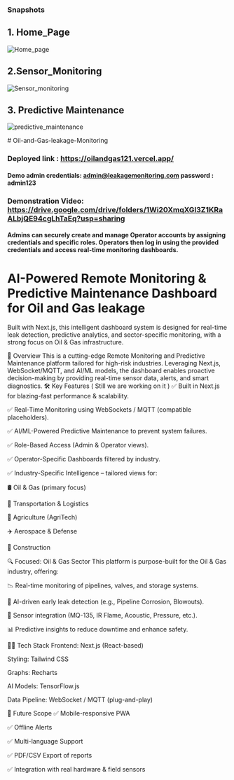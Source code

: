 ###  Snapshots
## 1. Home_Page
![Home_page](https://github.com/user-attachments/assets/9403274f-ceee-4087-a43d-19b91aa221ec)

##  2.Sensor_Monitoring
![Sensor_monitoring](https://github.com/user-attachments/assets/7c104e7a-3c07-4ab1-a111-5c21d0f96d55)

## 3. Predictive Maintenance
![predictive_maintenance](https://github.com/user-attachments/assets/fe1eb90a-2a29-47ab-b25f-6df6d5b5823b)

﻿# Oil-and-Gas-leakage-Monitoring
 
### Deployed link : https://oilandgas121.vercel.app/
#### Demo admin credentials: admin@leakagemonitoring.com    password : admin123

### Demonstration Video: https://drive.google.com/drive/folders/1Wi20XmqXGl3Z1KRaALbjQE94cgLhTaEq?usp=sharing

   
   #### Admins can securely create and manage Operator accounts by assigning credentials and specific roles. Operators then log in using the provided credentials and access real-time monitoring dashboards.


# AI-Powered Remote Monitoring & Predictive Maintenance Dashboard for Oil and Gas leakage
Built with Next.js, this intelligent dashboard system is designed for real-time leak detection, predictive analytics, and sector-specific monitoring, with a strong focus on Oil & Gas infrastructure.

🚀 Overview
This is a cutting-edge Remote Monitoring and Predictive Maintenance platform tailored for high-risk industries. Leveraging Next.js, WebSocket/MQTT, and AI/ML models, the dashboard enables proactive decision-making by providing real-time sensor data, alerts, and smart diagnostics.
🛠️ Key Features ( Still we are working on it )
✅ Built in Next.js for blazing-fast performance & scalability.

✅ Real-Time Monitoring using WebSockets / MQTT (compatible placeholders).

✅ AI/ML-Powered Predictive Maintenance to prevent system failures.

✅ Role-Based Access (Admin & Operator views).

✅ Operator-Specific Dashboards filtered by industry.

✅ Industry-Specific Intelligence – tailored views for:

🛢️ Oil & Gas (primary focus)

🚚 Transportation & Logistics

🌾 Agriculture (AgriTech)

✈️ Aerospace & Defense

🚧 Construction

🔍 Focused: Oil & Gas Sector
This platform is purpose-built for the Oil & Gas industry, offering:

📉 Real-time monitoring of pipelines, valves, and storage systems.

🧠 AI-driven early leak detection (e.g., Pipeline Corrosion, Blowouts).

🔧 Sensor integration (MQ-135, IR Flame, Acoustic, Pressure, etc.).

📊 Predictive insights to reduce downtime and enhance safety.

🧑‍💻 Tech Stack
Frontend: Next.js (React-based)

Styling: Tailwind CSS

Graphs: Recharts

AI Models: TensorFlow.js

Data Pipeline: WebSocket / MQTT (plug-and-play)

🧠 Future Scope
✅ Mobile-responsive PWA

✅ Offline Alerts

✅ Multi-language Support

✅ PDF/CSV Export of reports

✅ Integration with real hardware & field sensors
